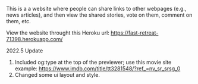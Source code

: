 This is a a website where people can share links to other webpages (e.g., news articles), and then view the shared stories, vote on them, comment on them, etc.

View the website throught this Heroku url: https://fast-retreat-71398.herokuapp.com/

2022.5 Update
1. Included og:type at the top of the previewer; use this movie site example: https://www.imdb.com/title/tt3281548/?ref_=nv_sr_srsg_0
2. Changed some ui layout and style.
